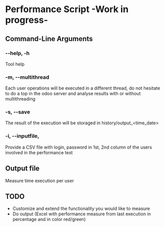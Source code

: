 # Performance Script -Work in progress-
## Command-Line Arguments
### --help, -h
Tool help

### -m, --multithread
Each user operations will be executed in a different thread, do not hesitate to do a top in the odoo server and analyse results with or without multithreading

### -s, --save
The result of the execution will be storaged in history/output_<time_date> 

### -i, --inputfile,
Provide a CSV file with login, password in 1st, 2nd column of the users involved in the performance test 

## Output file
Measure time execution per user

## TODO
* Customize and extend the functionality you would like to measure
* Do output (Excel with performance measure from last execution in percentage and in color red/green)
